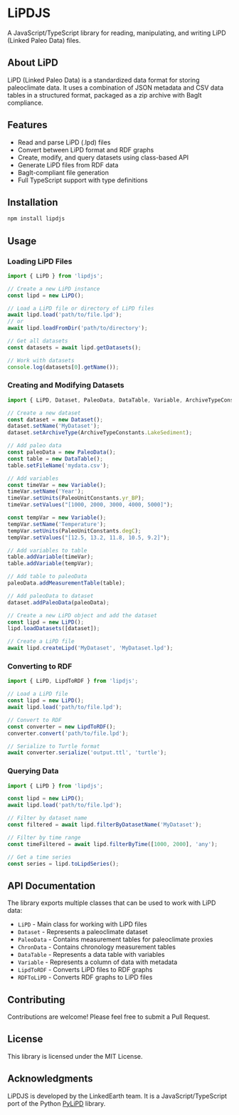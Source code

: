 # LiPDJS

A JavaScript/TypeScript library for reading, manipulating, and writing LiPD (Linked Paleo Data) files.

## About LiPD

LiPD (Linked Paleo Data) is a standardized data format for storing paleoclimate data. It uses a combination of JSON metadata and CSV data tables in a structured format, packaged as a zip archive with BagIt compliance.

## Features

- Read and parse LiPD (.lpd) files
- Convert between LiPD format and RDF graphs
- Create, modify, and query datasets using class-based API
- Generate LiPD files from RDF data
- BagIt-compliant file generation
- Full TypeScript support with type definitions

## Installation

```bash
npm install lipdjs
```

## Usage

### Loading LiPD Files

```typescript
import { LiPD } from 'lipdjs';

// Create a new LiPD instance
const lipd = new LiPD();

// Load a LiPD file or directory of LiPD files
await lipd.load('path/to/file.lpd');
// or
await lipd.loadFromDir('path/to/directory');

// Get all datasets
const datasets = await lipd.getDatasets();

// Work with datasets
console.log(datasets[0].getName());
```

### Creating and Modifying Datasets

```typescript
import { LiPD, Dataset, PaleoData, DataTable, Variable, ArchiveTypeConstants, PaleoUnitConstants } from 'lipdjs';

// Create a new dataset
const dataset = new Dataset();
dataset.setName('MyDataset');
dataset.setArchiveType(ArchiveTypeConstants.LakeSediment);

// Add paleo data
const paleoData = new PaleoData();
const table = new DataTable();
table.setFileName('mydata.csv');

// Add variables
const timeVar = new Variable();
timeVar.setName('Year');
timeVar.setUnits(PaleoUnitConstants.yr_BP);
timeVar.setValues("[1000, 2000, 3000, 4000, 5000]");

const tempVar = new Variable();
tempVar.setName('Temperature');
tempVar.setUnits(PaleoUnitConstants.degC);
tempVar.setValues("[12.5, 13.2, 11.8, 10.5, 9.2]");

// Add variables to table
table.addVariable(timeVar);
table.addVariable(tempVar);

// Add table to paleoData
paleoData.addMeasurementTable(table);

// Add paleoData to dataset
dataset.addPaleoData(paleoData);

// Create a new LiPD object and add the dataset
const lipd = new LiPD();
lipd.loadDatasets([dataset]);

// Create a LiPD file
await lipd.createLipd('MyDataset', 'MyDataset.lpd');
```

### Converting to RDF

```typescript
import { LiPD, LipdToRDF } from 'lipdjs';

// Load a LiPD file
const lipd = new LiPD();
await lipd.load('path/to/file.lpd');

// Convert to RDF
const converter = new LipdToRDF();
converter.convert('path/to/file.lpd');

// Serialize to Turtle format
await converter.serialize('output.ttl', 'turtle');
```

### Querying Data

```typescript
import { LiPD } from 'lipdjs';

const lipd = new LiPD();
await lipd.load('path/to/file.lpd');

// Filter by dataset name
const filtered = await lipd.filterByDatasetName('MyDataset');

// Filter by time range
const timeFiltered = await lipd.filterByTime([1000, 2000], 'any');

// Get a time series
const series = lipd.toLipdSeries();
```

## API Documentation

The library exports multiple classes that can be used to work with LiPD data:

- `LiPD` - Main class for working with LiPD files
- `Dataset` - Represents a paleoclimate dataset
- `PaleoData` - Contains measurement tables for paleoclimate proxies
- `ChronData` - Contains chronology measurement tables
- `DataTable` - Represents a data table with variables
- `Variable` - Represents a column of data with metadata
- `LipdToRDF` - Converts LiPD files to RDF graphs
- `RDFToLiPD` - Converts RDF graphs to LiPD files

## Contributing

Contributions are welcome! Please feel free to submit a Pull Request.

## License

This library is licensed under the MIT License.

## Acknowledgments

LiPDJS is developed by the LinkedEarth team. It is a JavaScript/TypeScript port of the Python [PyLiPD](https://github.com/LinkedEarth/pylipd) library. 